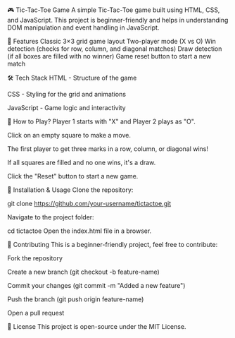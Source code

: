🎮 Tic-Tac-Toe Game
A simple Tic-Tac-Toe game built using HTML, CSS, and JavaScript. This project is beginner-friendly and helps in understanding DOM manipulation and event handling in JavaScript.

📌 Features
 Classic 3×3 grid game layout
 Two-player mode (X vs O)
 Win detection (checks for row, column, and diagonal matches)
 Draw detection (if all boxes are filled with no winner)
 Game reset button to start a new match

🛠 Tech Stack
HTML - Structure of the game

CSS - Styling for the grid and animations

JavaScript - Game logic and interactivity

🚀 How to Play?
Player 1 starts with "X" and Player 2 plays as "O".

Click on an empty square to make a move.

The first player to get three marks in a row, column, or diagonal wins!

If all squares are filled and no one wins, it's a draw.

Click the "Reset" button to start a new game.

📂 Installation & Usage
Clone the repository:

git clone https://github.com/your-username/tictactoe.git

Navigate to the project folder:

cd tictactoe
Open the index.html file in a browser.

🤝 Contributing
This is a beginner-friendly project, feel free to contribute:

Fork the repository

Create a new branch (git checkout -b feature-name)

Commit your changes (git commit -m "Added a new feature")

Push the branch (git push origin feature-name)

Open a pull request

📜 License
This project is open-source under the MIT License.
